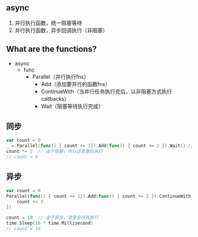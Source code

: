 ## async
1. 并行执行函数，统一阻塞等待
2. 并行执行函数，异步回调执行（非阻塞）

## What are the functions?
* async
    * func
      * Parallel（并行执行fns）
        * Add（添加要并行的函数fns）
        * ContinueWith（当并行任务执行完后，以非阻塞方式执行callbacks）
        * Wait（阻塞等待执行完成）


## 同步
```go
var count = 0
_ = Parallel(func() { count += 1}).Add(func() { count += 2 }).Wait() // 阻塞等待，直到两个函数执行完
count *= 2  // 由于阻塞，所以这里最后执行
// count = 6
```

## 异步
```go
var count = 0
Parallel(func() { count += 1}).Add(func() { count += 2 }).ContinueWith(func() {
    count += 3
})

count = 10  // 由于异步，这里会优先执行
time.Sleep(10 * time.Millisecond)
// count = 16
```